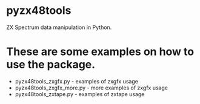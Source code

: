# pyzx48tools
ZX Spectrum data manipulation in Python.

# These are some examples on how to use the package.

- pyzx48tools_zxgfx.py - examples of zxgfx usage
- pyzx48tools_zxgfx_more.py - more examples of zxgfx usage
- pyzx48tools_zxtape.py - examples of zxtape usage

